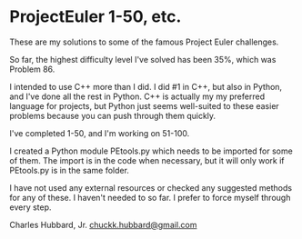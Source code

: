 # ProjectEuler 1-50, etc.

These are my solutions to some of the famous Project Euler challenges.

So far, the highest difficulty level I've solved has been 35%, which was Problem 86.

I intended to use C++ more than I did. I did #1 in C++, but also in Python, and I've done all the rest in Python. C++ is actually my my preferred language for projects, but Python just seems well-suited to these easier problems because you can push through them quickly.

I've completed 1-50, and I'm working on 51-100.

I created a Python module PEtools.py which needs to be imported for some of them. The import is in the code when necessary, but it will only work if PEtools.py is in the same folder.

I have not used any external resources or checked any suggested methods for any of these. I haven't needed to so far. I prefer to force myself through every step.


Charles Hubbard, Jr.
chuckk.hubbard@gmail.com
